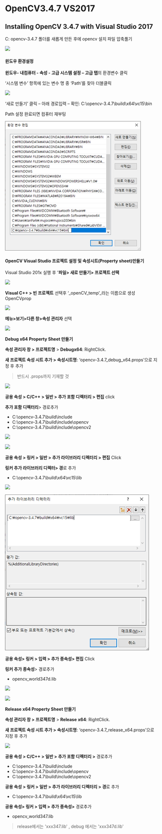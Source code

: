 # OpenCV3.4.7 VS2017

## Installing OpenCV 3.4.7 with Visual Studio 2017

C: opencv-3.4.7 폴더를 새롭게 만든 후에 opencv 설치 파일 압축풀기

![](<../../../.gitbook/assets/image (34).png>)

#### **윈도우 환경설정**

**윈도우- 내컴퓨터 - 속성 - 고급 시스템 설정 – 고급 탭**의 환경변수 클릭

‘시스템 변수’ 항목에 있는 변수 명 중 ‘Path’를 찾아 더블클릭

![](<../../../.gitbook/assets/image (14).png>)

‘새로 만들기’ 클릭 – 아래 경로입력 – 확인: C:\opencv-3.4.7\build\x64\vc15\bin

Path 설정 완료되면 컴퓨터 재부팅

![](<../../../.gitbook/assets/image (4) (1).png>)

#### OpenCV Visual Studio 프로젝트 설정 및 속성시트(Property sheet)만들기

Visual Studio 201x 실행 후 '**파일> 새로 만들기> 프로젝트 선택**

![](<../../../.gitbook/assets/image (36).png>)

**Visual C++ > 빈 프로젝트** 선택후 ‘\_openCV\_temp’\_라는 이름으로 생성 OpenCVprop

![](<../../../.gitbook/assets/image (19).png>)

**메뉴>보기>다른 창>속성 관리자** 선택

![](<../../../.gitbook/assets/image (33).png>)

**Debug x64 Property Sheet 만들기**

**속성 관리자 창 > 프로젝트명** > **Debugx64**: RightClick.

**새 프로젝트 속성 시트 추가 > 속성시트명**: ‘opencv-3.4.7\_debug\_x64.props’으로 지정 후 추가

> 반드시 .props까지 기재할 것

![](<../../../.gitbook/assets/image (18).png>)

**공용 속성 > C/C++ > 일반 > 추가 포함 디렉터리 > 편집** click

**추가 포함 디렉터리**> 경로추가

* C:\opencv-3.4.7\build\include
* C:\opencv-3.4.7\build\include\opencv
* C:\opencv-3.4.7\build\include\opencv2

![](<../../../.gitbook/assets/image (39).png>)

![](<../../../.gitbook/assets/image (10).png>)

**공용 속성 > 링커 > 일반 > 추가 라이브러리 디렉터리 > 편집** Click

**링커 추가 라이브러리 디렉터> 경**로 추가

* C:\opencv-3.4.7\build\x64\vc15\lib

![](<../../../.gitbook/assets/image (12).png>)

![](<../../../.gitbook/assets/image (2) (1) (1).png>)

**공용 속성> 링커 > 입력 > 추가 종속성> 편집** Click

**링커 추가 종속성**> 경로추가

* opencv\_world347d.lib

![](<../../../.gitbook/assets/image (30).png>)

![](<../../../.gitbook/assets/image (25).png>)

**Release x64 Property Sheet 만들기**

**속성 관리자 창 > 프로젝트명** > **Release** **x64**: RightClick.

**새 프로젝트 속성 시트 추가 > 속성시트명**: ‘opencv-3.4.7\_release\_x64.props’으로 지정 후 추가

![](<../../../.gitbook/assets/image (17).png>)

**공용 속성 > C/C++ > 일반 > 추가 포함 디렉터리 >** 경로추가

* C:\opencv-3.4.7\build\include
* C:\opencv-3.4.7\build\include\opencv
* C:\opencv-3.4.7\build\include\opencv2

**공용 속성 > 링커 > 일반 > 추가 라이브러리 디렉터리 > 경**로 추가

* C:\opencv-3.4.7\build\x64\vc15\lib

**공용 속성> 링커 > 입력 > 추가 종속성>** 경로추가

* opencv\_world347.lib

> release에서는 'xxx347.lib' , debug 에서는 'xxx347d.lib'
